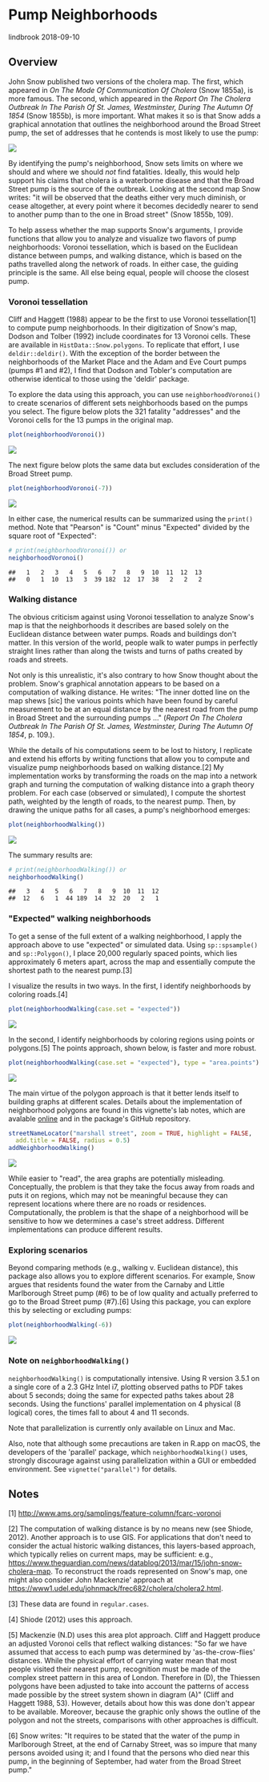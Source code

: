 Pump Neighborhoods
================
lindbrook
2018-09-10

Overview
--------

John Snow published two versions of the cholera map. The first, which appeared in *On The Mode Of Communication Of Cholera* (Snow 1855a), is more famous. The second, which appeared in the *Report On The Cholera Outbreak In The Parish Of St. James, Westminster, During The Autumn Of 1854* (Snow 1855b), is more important. What makes it so is that Snow adds a graphical annotation that outlines the neighborhood around the Broad Street pump, the set of addresses that he contends is most likely to use the pump:

![](fig12-6.png)

By identifying the pump's neighborhood, Snow sets limits on where we should and where we should *not* find fatalities. Ideally, this would help support his claims that cholera is a waterborne disease and that the Broad Street pump is the source of the outbreak. Looking at the second map Snow writes: "it will be observed that the deaths either very much diminish, or cease altogether, at every point where it becomes decidedly nearer to send to another pump than to the one in Broad street" (Snow 1855b, 109).

To help assess whether the map supports Snow's arguments, I provide functions that allow you to analyze and visualize two flavors of pump neighborhoods: Voronoi tessellation, which is based on the Euclidean distance between pumps, and walking distance, which is based on the paths travelled along the network of roads. In either case, the guiding principle is the same. All else being equal, people will choose the closest pump.

### Voronoi tessellation

Cliff and Haggett (1988) appear to be the first to use Voronoi tessellation[1] to compute pump neighborhoods. In their digitization of Snow's map, Dodson and Tolber (1992) include coordinates for 13 Voronoi cells. These are available in `HistData::Snow.polygons`. To replicate that effort, I use `deldir::deldir()`. With the exception of the border between the neighborhoods of the Market Place and the Adam and Eve Court pumps (pumps \#1 and \#2), I find that Dodson and Tobler's computation are otherwise identical to those using the 'deldir' package.

To explore the data using this approach, you can use `neighborhoodVoronoi()` to create scenarios of different sets neighborhoods based on the pumps you select. The figure below plots the 321 fatality "addresses" and the Voronoi cells for the 13 pumps in the original map.

``` r
plot(neighborhoodVoronoi())
```

<img src="pump.neighborhoods_files/figure-markdown_github/unnamed-chunk-2-1.png" style="display: block; margin: auto;" />

The next figure below plots the same data but excludes consideration of the Broad Street pump.

``` r
plot(neighborhoodVoronoi(-7))
```

<img src="pump.neighborhoods_files/figure-markdown_github/unnamed-chunk-3-1.png" style="display: block; margin: auto;" />

In either case, the numerical results can be summarized using the `print()` method. Note that "Pearson" is "Count" minus "Expected" divided by the square root of "Expected":

``` r
# print(neighborhoodVoronoi()) or
neighborhoodVoronoi()
```

    ##   1   2   3   4   5   6   7   8   9  10  11  12  13 
    ##   0   1  10  13   3  39 182  12  17  38   2   2   2

### Walking distance

The obvious criticism against using Voronoi tessellation to analyze Snow's map is that the neighborhoods it describes are based solely on the Euclidean distance between water pumps. Roads and buildings don't matter. In this version of the world, people walk to water pumps in perfectly straight lines rather than along the twists and turns of paths created by roads and streets.

Not only is this unrealistic, it's also contrary to how Snow thought about the problem. Snow's graphical annotation appears to be based on a computation of walking distance. He writes: "The inner dotted line on the map shews \[sic\] the various points which have been found by careful measurement to be at an equal distance by the nearest road from the pump in Broad Street and the surrounding pumps ..." (*Report On The Cholera Outbreak In The Parish Of St. James, Westminster, During The Autumn Of 1854*, p. 109.).

While the details of his computations seem to be lost to history, I replicate and extend his efforts by writing functions that allow you to compute and visualize pump neighborhoods based on walking distance.[2] My implementation works by transforming the roads on the map into a network graph and turning the computation of walking distance into a graph theory problem. For each case (observed or simulated), I compute the shortest path, weighted by the length of roads, to the nearest pump. Then, by drawing the unique paths for all cases, a pump's neighborhood emerges:

``` r
plot(neighborhoodWalking())
```

<img src="pump.neighborhoods_files/figure-markdown_github/unnamed-chunk-5-1.png" style="display: block; margin: auto;" />

The summary results are:

``` r
# print(neighborhoodWalking()) or
neighborhoodWalking()
```

    ##   3   4   5   6   7   8   9  10  11  12 
    ##  12   6   1  44 189  14  32  20   2   1

### "Expected" walking neighborhoods

To get a sense of the full extent of a walking neighborhood, I apply the approach above to use "expected" or simulated data. Using `sp::spsample()` and `sp::Polygon()`, I place 20,000 regularly spaced points, which lies approximately 6 meters apart, across the map and essentially compute the shortest path to the nearest pump.[3]

I visualize the results in two ways. In the first, I identify neighborhoods by coloring roads.[4]

``` r
plot(neighborhoodWalking(case.set = "expected"))
```

<img src="pump.neighborhoods_files/figure-markdown_github/unnamed-chunk-7-1.png" style="display: block; margin: auto;" />

In the second, I identify neighborhoods by coloring regions using points or polygons.[5] The points approach, shown below, is faster and more robust.

``` r
plot(neighborhoodWalking(case.set = "expected"), type = "area.points")
```

<img src="pump.neighborhoods_files/figure-markdown_github/unnamed-chunk-8-1.png" style="display: block; margin: auto;" />

The main virtue of the polygon approach is that it better lends itself to building graphs at different scales. Details about the implementation of neighborhood polygons are found in this vignette's lab notes, which are avalable [online](https://github.com/lindbrook/cholera/blob/master/docs/pump.neighborhoods.notes.md) and in the package's GitHub repository.

``` r
streetNameLocator("marshall street", zoom = TRUE, highlight = FALSE,
  add.title = FALSE, radius = 0.5)
addNeighborhoodWalking()
```

<img src="pump.neighborhoods_files/figure-markdown_github/unnamed-chunk-9-1.png" style="display: block; margin: auto;" />

While easier to "read", the area graphs are potentially misleading. Conceptually, the problem is that they take the focus away from roads and puts it on regions, which may not be meaningful because they can represent locations where there are no roads or residences. Computationally, the problem is that the shape of a neighborhood will be sensitive to how we determines a case's street address. Different implementations can produce different results.

### Exploring scenarios

Beyond comparing methods (e.g., walking v. Euclidean distance), this package also allows you to explore different scenarios. For example, Snow argues that residents found the water from the Carnaby and Little Marlborough Street pump (\#6) to be of low quality and actually preferred to go to the Broad Street pump (\#7).[6] Using this package, you can explore this by selecting or excluding pumps:

``` r
plot(neighborhoodWalking(-6))
```

<img src="pump.neighborhoods_files/figure-markdown_github/unnamed-chunk-10-1.png" style="display: block; margin: auto;" />

### Note on `neighborhoodWalking()`

`neighborhoodWalking()` is computationally intensive. Using R version 3.5.1 on a single core of a 2.3 GHz Intel i7, plotting observed paths to PDF takes about 5 seconds; doing the same for expected paths takes about 28 seconds. Using the functions' parallel implementation on 4 physical (8 logical) cores, the times fall to about 4 and 11 seconds.

Note that parallelization is currently only available on Linux and Mac.

Also, note that although some precautions are taken in R.app on macOS, the developers of the 'parallel' package, which `neighborhoodWalking()` uses, strongly discourage against using parallelization within a GUI or embedded environment. See `vignette("parallel")` for details.

Notes
-----

[1] <http://www.ams.org/samplings/feature-column/fcarc-voronoi>

[2] The computation of walking distance is by no means new (see Shiode, 2012). Another approach is to use GIS. For applications that don't need to consider the actual historic walking distances, this layers-based approach, which typically relies on current maps, may be sufficient: e.g., <https://www.theguardian.com/news/datablog/2013/mar/15/john-snow-cholera-map>. To reconstruct the roads represented on Snow's map, one might also consider John Mackenzie' approach at <https://www1.udel.edu/johnmack/frec682/cholera/cholera2.html>.

[3] These data are found in `regular.cases`.

[4] Shiode (2012) uses this approach.

[5] Mackenzie (N.D) uses this area plot approach. Cliff and Haggett produce an adjusted Voronoi cells that reflect walking distances: "So far we have assumed that access to each pump was determined by 'as-the-crow-flies' distances. While the physical effort of carrying water mean that most people visited their nearest pump, recognition must be made of the complex street pattern in this area of London. Therefore in (D), the Thiessen polygons have been adjusted to take into account the patterns of access made possible by the street system shown in diagram (A)" (Cliff and Haggett 1988, 53). However, details about how this was done don't appear to be available. Moreover, because the graphic only shows the outline of the polygon and not the streets, comparisons with other approaches is difficult.

[6] Snow writes: "It requires to be stated that the water of the pump in Marlborough Street, at the end of Carnaby Street, was so impure that many persons avoided using it; and I found that the persons who died near this pump, in the beginning of September, had water from the Broad Street pump."
